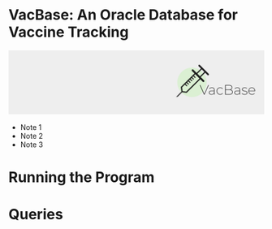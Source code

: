 # VacBase: An Oracle Database for Vaccine Tracking
![Logo for VacBase on a Banner.](data/Logo.png?raw=true "VacBase Banner")

- Note 1
- Note 2
- Note 3

# Running the Program

# Queries
